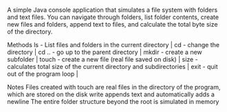 A simple Java console application that simulates a file system with folders and text files.
You can navigate through folders, list folder contents, create new files and folders, append text to files, and calculate the total byte size of the directory.

Methods
ls - List files and folders in the current directory |
cd <folderName> - change the directory |
cd .. - go up to the parent directory |
mkdir <folderName> - create a new subfolder |
touch <fileName> - create a new file (real file saved on disk) |
size - calculates total size of the current directory and subdirectories |
exit - quit out of the program loop |

Notes
Files created with touch are real files in the directory of the program, which are stored on the disk
write appends text and automatically adds a newline
The entire folder structure beyond the root is simulated in memory
